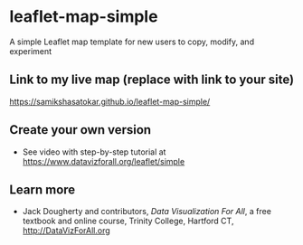 # leaflet-map-simple
A simple Leaflet map template for new users to copy, modify, and experiment

## Link to my live map (replace with link to your site)

https://samikshasatokar.github.io/leaflet-map-simple/

## Create your own version
- See video with step-by-step tutorial at https://www.datavizforall.org/leaflet/simple

## Learn more
- Jack Dougherty and contributors, *Data Visualization For All*, a free textbook and online course, Trinity College, Hartford CT, http://DataVizForAll.org
